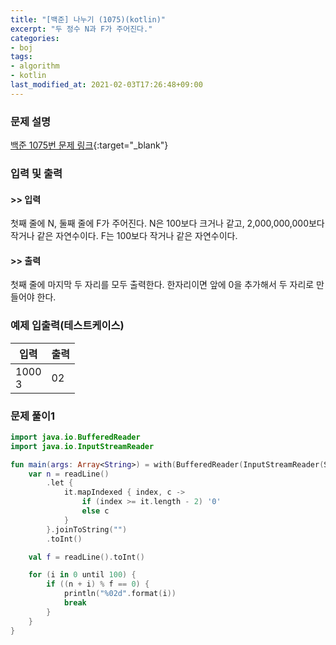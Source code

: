 ```yaml
---
title: "[백준] 나누기 (1075)(kotlin)"
excerpt: "두 정수 N과 F가 주어진다."
categories:
- boj
tags:
- algorithm
- kotlin
last_modified_at: 2021-02-03T17:26:48+09:00
---
```



### 문제 설명
[백준 1075번 문제 링크](https://www.acmicpc.net/problem/1075#description){:target="_blank"}




### 입력 및 출력
#### >> 입력
첫째 줄에 N, 둘째 줄에 F가 주어진다. N은 100보다 크거나 같고, 2,000,000,000보다 작거나 같은 자연수이다. F는 100보다 작거나 같은 자연수이다.



#### >> 출력
첫째 줄에 마지막 두 자리를 모두 출력한다. 한자리이면 앞에 0을 추가해서 두 자리로 만들어야 한다.





### 예제 입출력(테스트케이스)


|입력|출력|
|-----|------|
|1000<br>3|02|




### 문제 풀이1
```kotlin
import java.io.BufferedReader
import java.io.InputStreamReader

fun main(args: Array<String>) = with(BufferedReader(InputStreamReader(System.`in`))) {
    var n = readLine()
        .let {
            it.mapIndexed { index, c ->
                if (index >= it.length - 2) '0'
                else c
            }
        }.joinToString("")
        .toInt()

    val f = readLine().toInt()

    for (i in 0 until 100) {
        if ((n + i) % f == 0) {
            println("%02d".format(i))
            break
        }
    }
}
```